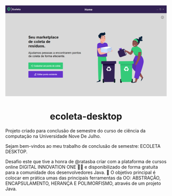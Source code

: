 # ![Dashboard](.github/Captura-de-Tela-(88).png)
<h1 align="center">ecoleta-desktop</h1>
 Projeto criado para conclusão de semestre do curso de ciência da computação na Universidade Nove De Julho.

 Sejam bem-vindos ao meu trabalho de conclusão de semestre: ECOLETA DESKTOP.

Desafio este que tive a honra de @ratasba criar com a plataforma de cursos online DIGITAL INNOVATION ONE 💛🧡 e disponibilizado de forma gratuita para a comunidade dos desenvolvedores Java.
💎 O objetivo principal é colocar em prática umas das principais ferramentas da OO: ABSTRAÇÃO, ENCAPSULAMENTO, HERANÇA E POLIMORFISMO, através de um projeto Java.
